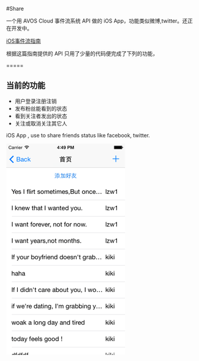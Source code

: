 #Share

一个用 AVOS Cloud 事件流系统 API 做的 iOS App，功能类似微博,twitter。还正在开发中。

[iOS事件流指南](https://cn.avoscloud.com/docs/status_system.html#ios-sdk中的使用方法)

根据这篇指南提供的 API 只用了少量的代码便完成了下列的功能，

=====

## 当前的功能
* 用户登录注册注销
* 发布粉丝能看到的状态
* 看到关注者发出的状态
* 关注或取消关注其它人


iOS App , use to share friends status like facebook, twitter.

![img](https://github.com/lzwjava/plan/blob/master/share1.png)
